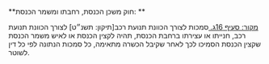 **חוק משכן הכנסת, רחבתו ומשמר הכנסת: **

[מקור: סעיף 16ג. ](https://he.wikisource.org/wiki/%D7%97%D7%95%D7%A7-%D7%99%D7%A1%D7%95%D7%93:_%D7%94%D7%9B%D7%A0%D7%A1%D7%AA#%D7%A1%D7%A2%D7%99%D7%A3_16ג)
סמכות לצורך הכוונת תנועת רכב[תיקון: תשנ״ט]
לצורך הכוונת תנועת רכב, חנייתו או עצירתו ברחבת הכנסת, תהיה לקצין הכנסת או לאיש משמר הכנסת שקצין הכנסת הסמיכו לכך לאחר שקיבל הכשרה מתאימה, כל סמכות הנתונה לפי כל דין לשוטר.